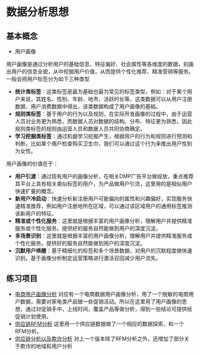 # 数据分析思想

## 基本概念
- 用户画像

用户画像是通过分析用户的基础信息、特征偏好、社会属性等各维度的数据，刻画出用户的信息全貌，从中挖掘用户价值，从而提供个性化推荐、精准营销等服务。一般会把用户标签分为如下三种类型
  - **统计类标签**：这类标签是最为基础也最为常见的标签类型，例如：对于某个用户来说，其姓名、性别、年龄、地市、活跃时长等，这类数据可以从用户注册数据、用户消费数据中得出，该类数据构成了用户画像的基础。
  - **规则类标签**：基于用户的行为以及规则，在实际开发画像的过程中，由于运营人员对业务更为熟悉，而数据人员对数据的结构、分布、特征更为熟悉，因此规则类标签的规则由运营人员和数据人员共同协商确定。
  - **学习挖掘类标签**：通过机器学习挖掘产生，根据用户的行为和规则进行预测和判断。比如某个用户检查购买卫生巾，我们可以通过这个行为来推出用户性别为女性。

用户画像的价值在于：

  - **用户引渡**：通过现有用户的画像分析，在相关DMP广告平台做投放，重点推荐其平台上具有相关类似标签的用户，为产品做用户引流，这里用的是相似用户快速扩量的概念。
  - **新用户冷启动**：快速分析新注册用户可能偏向的属性和兴趣偏好，实现服务快速精准推荐，例如用户注册地所在区域，可以通过该区域用户的通用标签推测该新用户的特征。
  - **精准或个性化服务**：这里就是根据丰富的用户画像分析，理解用户并提供精准服务或个性化服务。提供好的服务自然能做到用户的深度沉淀。
  - **多场景识别**：这里就是根据丰富的用户画像分析，理解用户并提供精准服务或个性化服务。提供好的服务自然能做到用户的深度沉淀。
  - **沉默用户唤醒**：基于精细化的标签和多个场景数据，对用户的沉默程度做快速识别，基于画像分析制定运营策略进行激活召回减少用户流失。


## 练习项目
- [电商用户画像分析](https://github.com/hangzhang23/Data_analysis/blob/main/user_portrait_analysis.ipynb)
对应有一个电商数据用户画像分析，用了一个脱敏的电商用户数据，需要对家电类产品做一些促销活动。所以在这里用了用户画像的思想，通过对促销手中，上线时间，覆盖产品等做分析，得到一些结论可提供给促销计划使用。
- [供应链RFM分析](https://github.com/hangzhang23/Data_analysis/blob/main/SupplyChain_analysis_old.ipynb)
这里用一个供应链数据做了一个相应的数据探索，和一个RFM分析。
- [供应链分析以及欺诈分析](https://github.com/hangzhang23/Data_analysis/blob/main/SupplyChain_analysis.ipynb)
对上一个版本除了RFM分析之外，还增加了部分关于欺诈的地域和用户分析
